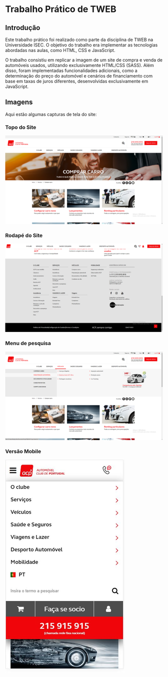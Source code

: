 # Trabalho Prático de TWEB

## Introdução

Este trabalho prático foi realizado como parte da disciplina de TWEB na Universidade ISEC. O objetivo do trabalho era implementar as tecnologias abordadas nas aulas, como HTML, CSS e JavaScript.

O trabalho consistiu em replicar a imagem de um site de compra e venda de automóveis usados, utilizando exclusivamente HTML/CSS (SASS). Além disso, foram implementadas funcionalidades adicionais, como a determinação do preço do automóvel e cenários de financiamento com base em taxas de juros diferentes, desenvolvidas exclusivamente em JavaScript.

## Imagens

Aqui estão algumas capturas de tela do site:

### Topo do Site

![Topo do Site](TopoSite.png)

### Rodapé do Site

![Rodapé do Site](BaixoSite.png)


### Menu de pesquisa

![Menu de Pesquisa](MenuPesquisa.png)

### Versão Mobile

![Versão Mobile](Mobile.png)
